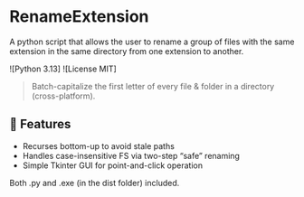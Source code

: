 # RenameExtension
A python script that allows the user to rename a group of files with the same extension in the same directory from one extension to another.


![Python 3.13]
![License MIT]

> Batch-capitalize the first letter of every file & folder in a directory (cross-platform).

## 🚀 Features

- Recurses bottom-up to avoid stale paths  
- Handles case-insensitive FS via two-step “safe” renaming  
- Simple Tkinter GUI for point-and-click operation  

Both .py and .exe (in the dist folder) included.
